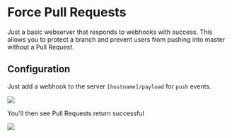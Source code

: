 # Force Pull Requests

Just a basic webserver that responds to webhooks with success. This allows you to protect a branch and prevent users from pushing into master without a Pull Request.

## Configuration

Just add a webhook to the server `[hostname]/payload` for `push` events.

![](https://cloud.githubusercontent.com/assets/35968/13334352/70abe0c0-dbc0-11e5-8f95-dad1faecf1c0.png)

You'll then see Pull Requests return successful

![](https://cloud.githubusercontent.com/assets/35968/13303959/0735018a-db07-11e5-978e-693fe7b311db.png)
